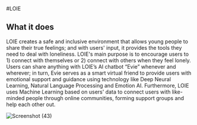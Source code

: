 #LOIE

## What it does
LOIE creates a safe and inclusive environment that allows young people to share their true feelings; and with users' input, it provides the tools they need to deal with loneliness. LOIE's main purpose is to encourage users to 1) connect with themselves or 2) connect with others when they feel lonely. Users can share anything with LOIE’s AI chatbot “Evie” whenever and wherever; in turn, Evie serves as a smart virtual friend to provide users with emotional support and guidance using technology like Deep Neural Learning, Natural Language Processing and Emotion AI. Furthermore, LOIE uses Machine Learning based on users' data to connect users with like-minded people through online communities, forming support groups and help each other out.


![Screenshot (43)](https://user-images.githubusercontent.com/76488736/117575467-e1dc2b00-b0af-11eb-845d-d8cc18cf92e6.png)
